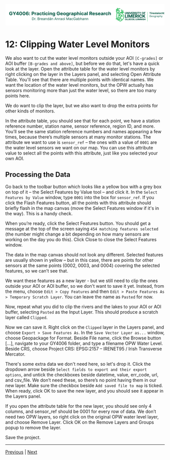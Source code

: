 ![UL Geography logo](../assets/images/GY4006_logo.png)

# 12: Clipping Water Level Monitors

We also want to cut the water level monitors outside your AOI ```[C-grades]``` or AOI buffer ```[B-grades and above]```, but before we do that, let's have a quick look at the layer. Open the attribute table for the water level monitors by right clicking on the layer in the Layers panel, and selecting Open Attribute Table. You'll see that there are multiple points with identical names. We want the location of the water level monitors, but the OPW actually has sensors monitoring more than just the water level, so there are too many points here. 

We do want to clip the layer, but we also want to drop the extra points for other kinds of monitors. 

In the attribute table, you should see that for each point, we have a station reference number, station name, sensor reference, region ID, and more. You’ll see the same station reference numbers and names appearing a few times, because there’s multiple sensors at many monitor stations. The attribute we want to use is ```sensor_ref``` – the ones with a value of ```0001``` are the water level sensors we want on our map. You can use this attribute value to select all the points with this attribute, just like you selected your own AOI.

## Processing the Data

Go back to the toolbar button which looks like a yellow box with a grey box on top of it – the Select Features by Value tool –  and click it. In the ```Select Features by Value``` window, type ```0001``` into the box for ```sensor_ref```. If you click the Flash Features button, all the points with this attribute should briefly flash in the map canvas (move the Select Features window if it's in the way). This is a handy check. 

When you’re ready, click the Select Features button. You should get a message at the top of the screen saying ```454 matching features selected``` (the number might change a bit depending on how many sensors are working on the day you do this). Click Close to close the Select Features window. 

The data in the map canvas should not look any different. Selected features are usually shown in yellow – but in this case, there are points for other sensors at the same points (0002, 0003, and 0004) covering the selected features, so we can’t see that.

We want these features as a new layer - but we still need to clip the ones outside your AOI or AOI buffer, so we don't want to save it yet. Instead, from the menu, choose ```Edit > Copy Features``` and then ```Edit > Paste Features As > Temporary Scratch Layer```. You can leave the name as ```Pasted``` for now.

Now, repeat what you did to clip the rivers and the lakes to your AOI or AOI buffer, selecting ```Pasted``` as the Input Layer. This should produce a scratch layer called ```Clipped```.

Now we can save it. Right click on the ```Clipped``` layer in the Layers panel, and choose ```Export > Save Features As```. In the ```Save Vector Layer as...``` window, choose Geopackage for Format. Beside File name, click the Browse button […], navigate to your GY4006 folder, and type a filename OPW Water Level. Beside CRS, choose Project CRS: EPSG:2157 – IRENET95 / Irish Transverse Mercator. 

There's some extra data we don't need here, so let's drop it. Click the dropdown arrow beside ```Select fields to export and their export options```, and untick the checkboxes beside datetime, value, err_code, url, and csv_file. We don’t need these, so there’s no point having them in our new layer. Make sure the checkbox beside ```Add saved file to map``` is ticked. When ready, click OK to save the new layer, and you should see it appear in the Layers panel.

If you open the attribute table for the new layer, you should see only 4 columns, and sensor_ref should be 0001 for every row of data.
We don’t need two OPW layers, so right click on the original OPW water level layer, and choose Remove Layer. Click OK on the Remove Layers and Groups popup to remove the layer.

Save the project.


___
[Previous](./11_clipping_rivers_lakes.md) | [Next](./13_monitors_symbology.md)
